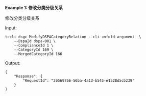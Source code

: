 **Example 1: 修改分类分级关系**

修改分类分级关系

Input: 

```
tccli dsgc ModifyDSPACategoryRelation --cli-unfold-argument  \
    --DspaId dspa-001 \
    --ComplianceId 1 \
    --CategoryId 169 \
    --MergedCategoryId 166
```

Output: 
```
{
    "Response": {
        "RequestId": "20569756-56ba-4a13-b545-e1528d5cb239"
    }
}
```

